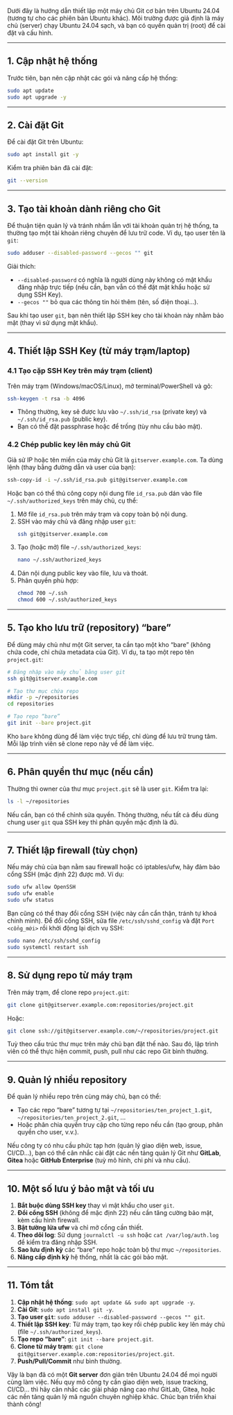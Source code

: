 Dưới đây là hướng dẫn thiết lập một máy chủ Git cơ bản trên Ubuntu 24.04 (tương tự cho các phiên bản Ubuntu khác). Môi trường được giả định là máy chủ (server) chạy Ubuntu 24.04 sạch, và bạn có quyền quản trị (root) để cài đặt và cấu hình.

---

## 1. Cập nhật hệ thống

Trước tiên, bạn nên cập nhật các gói và nâng cấp hệ thống:

```bash
sudo apt update
sudo apt upgrade -y
```

---

## 2. Cài đặt Git

Để cài đặt Git trên Ubuntu:

```bash
sudo apt install git -y
```

Kiểm tra phiên bản đã cài đặt:

```bash
git --version
```

---

## 3. Tạo tài khoản dành riêng cho Git

Để thuận tiện quản lý và tránh nhầm lẫn với tài khoản quản trị hệ thống, ta thường tạo một tài khoản riêng chuyên để lưu trữ code. Ví dụ, tạo user tên là `git`:

```bash
sudo adduser --disabled-password --gecos "" git
```

Giải thích:
- `--disabled-password` có nghĩa là người dùng này không có mật khẩu đăng nhập trực tiếp (nếu cần, bạn vẫn có thể đặt mật khẩu hoặc sử dụng SSH Key).
- `--gecos ""` bỏ qua các thông tin hỏi thêm (tên, số điện thoại...).

Sau khi tạo user `git`, bạn nên thiết lập SSH key cho tài khoản này nhằm bảo mật (thay vì sử dụng mật khẩu). 

---

## 4. Thiết lập SSH Key (từ máy trạm/laptop)

### 4.1 Tạo cặp SSH Key trên máy trạm (client)

Trên máy trạm (Windows/macOS/Linux), mở terminal/PowerShell và gõ:

```bash
ssh-keygen -t rsa -b 4096
```

- Thông thường, key sẽ được lưu vào `~/.ssh/id_rsa` (private key) và `~/.ssh/id_rsa.pub` (public key).
- Bạn có thể đặt passphrase hoặc để trống (tùy nhu cầu bảo mật).

### 4.2 Chép public key lên máy chủ Git

Giả sử IP hoặc tên miền của máy chủ Git là `gitserver.example.com`. Ta dùng lệnh (thay bằng đường dẫn và user của bạn):

```bash
ssh-copy-id -i ~/.ssh/id_rsa.pub git@gitserver.example.com
```

Hoặc bạn có thể thủ công copy nội dung file `id_rsa.pub` dán vào file `~/.ssh/authorized_keys` trên máy chủ, cụ thể:

1. Mở file `id_rsa.pub` trên máy trạm và copy toàn bộ nội dung.
2. SSH vào máy chủ và đăng nhập user `git`:
   ```bash
   ssh git@gitserver.example.com
   ```
3. Tạo (hoặc mở) file `~/.ssh/authorized_keys`:
   ```bash
   nano ~/.ssh/authorized_keys
   ```
4. Dán nội dung public key vào file, lưu và thoát. 
5. Phân quyền phù hợp:
   ```bash
   chmod 700 ~/.ssh
   chmod 600 ~/.ssh/authorized_keys
   ```

---

## 5. Tạo kho lưu trữ (repository) “bare”

Để dùng máy chủ như một Git server, ta cần tạo một kho “bare” (không chứa code, chỉ chứa metadata của Git). Ví dụ, ta tạo một repo tên `project.git`:

```bash
# Đăng nhập vào máy chủ bằng user git
ssh git@gitserver.example.com

# Tạo thư mục chứa repo
mkdir -p ~/repositories
cd repositories

# Tạo repo “bare”
git init --bare project.git
```

Kho `bare` không dùng để làm việc trực tiếp, chỉ dùng để lưu trữ trung tâm. Mỗi lập trình viên sẽ clone repo này về để làm việc.

---

## 6. Phân quyền thư mục (nếu cần)

Thường thì owner của thư mục `project.git` sẽ là user `git`. Kiểm tra lại:

```bash
ls -l ~/repositories
```

Nếu cần, bạn có thể chỉnh sửa quyền. Thông thường, nếu tất cả đều dùng chung user `git` qua SSH key thì phân quyền mặc định là đủ. 

---

## 7. Thiết lập firewall (tùy chọn)

Nếu máy chủ của bạn nằm sau firewall hoặc có iptables/ufw, hãy đảm bảo cổng SSH (mặc định 22) được mở. Ví dụ:

```bash
sudo ufw allow OpenSSH
sudo ufw enable
sudo ufw status
```

Bạn cũng có thể thay đổi cổng SSH (việc này cần cẩn thận, tránh tự khoá chính mình). Để đổi cổng SSH, sửa file `/etc/ssh/sshd_config` và đặt `Port <cổng_mới>` rồi khởi động lại dịch vụ SSH:

```bash
sudo nano /etc/ssh/sshd_config
sudo systemctl restart ssh
```

---

## 8. Sử dụng repo từ máy trạm

Trên máy trạm, để clone repo `project.git`:

```bash
git clone git@gitserver.example.com:repositories/project.git
```

Hoặc:

```bash
git clone ssh://git@gitserver.example.com/~/repositories/project.git
```

Tuỳ theo cấu trúc thư mục trên máy chủ bạn đặt thế nào. Sau đó, lập trình viên có thể thực hiện commit, push, pull như các repo Git bình thường.

---

## 9. Quản lý nhiều repository

Để quản lý nhiều repo trên cùng máy chủ, bạn có thể:
- Tạo các repo “bare” tương tự tại `~/repositories/ten_project_1.git`, `~/repositories/ten_project_2.git`, ...
- Hoặc phân chia quyền truy cập cho từng repo nếu cần (tạo group, phân quyền cho user, v.v.).

Nếu công ty có nhu cầu phức tạp hơn (quản lý giao diện web, issue, CI/CD…), bạn có thể cân nhắc cài đặt các nền tảng quản lý Git như **GitLab**, **Gitea** hoặc **GitHub Enterprise** (tuỳ mô hình, chi phí và nhu cầu).

---

## 10. Một số lưu ý bảo mật và tối ưu

1. **Bắt buộc dùng SSH key** thay vì mật khẩu cho user `git`.
2. **Đổi cổng SSH** (không để mặc định 22) nếu cần tăng cường bảo mật, kèm cấu hình firewall.
3. **Bật tường lửa ufw** và chỉ mở cổng cần thiết.
4. **Theo dõi log**: Sử dụng `journalctl -u ssh` hoặc `cat /var/log/auth.log` để kiểm tra đăng nhập SSH.
5. **Sao lưu định kỳ** các “bare” repo hoặc toàn bộ thư mục `~/repositories`.
6. **Nâng cấp định kỳ** hệ thống, nhất là các gói bảo mật.

---

## 11. Tóm tắt

1. **Cập nhật hệ thống**: `sudo apt update && sudo apt upgrade -y`.
2. **Cài Git**: `sudo apt install git -y`.
3. **Tạo user `git`**: `sudo adduser --disabled-password --gecos "" git`.
4. **Thiết lập SSH key**: Từ máy trạm, tạo key rồi chép public key lên máy chủ (file `~/.ssh/authorized_keys`).
5. **Tạo repo “bare”**: `git init --bare project.git`.
6. **Clone từ máy trạm**: `git clone git@gitserver.example.com:repositories/project.git`.
7. **Push/Pull/Commit** như bình thường.

Vậy là bạn đã có một **Git server** đơn giản trên Ubuntu 24.04 để mọi người cùng làm việc. Nếu quy mô công ty cần giao diện web, issue tracking, CI/CD… thì hãy cân nhắc các giải pháp nâng cao như GitLab, Gitea, hoặc các nền tảng quản lý mã nguồn chuyên nghiệp khác. Chúc bạn triển khai thành công!